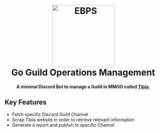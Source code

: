 <h1 align="center">
  <br>
  <img src="https://https://github.com/Adriein/eb-guild-ops/blob/master/public/ebps-logo.jpg" alt="EBPS" width="200">
  <br>
  Go Guild Operations Management
  <br>
</h1>

<h4 align="center">A minimal Discord Bot to manage a Guild in MMOO called <a href="http://tibia.com" target="_blank">Tibia</a>.</h4>

## Key Features

* Fetch specific Discord Guild Channel
* Scrap Tibia website in order to retrieve relevant information
* Generate a report and publish to specific Channel
